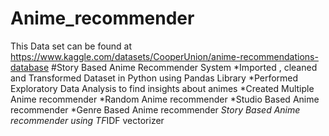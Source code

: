 # Anime_recommender
This Data set can be found at https://www.kaggle.com/datasets/CooperUnion/anime-recommendations-database
#Story Based Anime Recommender System
*Imported , cleaned and Transformed Dataset in Python using Pandas Library
*Performed Exploratory Data Analysis to find insights about animes 
*Created Multiple Anime recommender 
 *Random Anime recommender
 *Studio Based Anime recommender
 *Genre Based Anime recommender
 *Story Based Anime recommender using TF*IDF vectorizer
